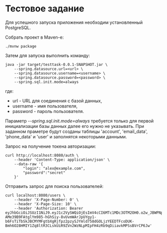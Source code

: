 # Тестовое задание
Для успешного запуска приложения необходим установленный PostgreSQL.

Собрать проект в Maven-е:
```
./mvnw package
```

Затем для запуска выполнить команду:
```
java -jar target/testtask-0.0.1-SNAPSHOT.jar \
    --spring.datasource.url=<url> \
    --spring.datasource.username=<username> \
    --spring.datasource.password=<password> \
    --spring.sql.init.mode=always 
```
где:
- url - URL для соединения с базой данных,
- username - имя пользователя,
- password - пароль пользователя.

Параметр _--spring.sql.init.mode=always_ требуется только для первой инициализации базы данных далее его нужно не указывать.
При заданном праметре будут созданы таблицы 'account', 'email_data', 'phone_data' и 'user' и заполнятся некоторыми данными.

Запрос на получение токена авторизации:
```
curl http://localhost:8080/auth \
    --header 'Content-Type: application/json' \
    --data-raw '{
        "login": "alex@example.com",
        "password":"secret"
    }'
```

Отправить запрос для поиска пользователей:
```
curl localhost:8080/users \
    --header 'X-Page-Number: 0' \
    --header 'X-Page-Size: 10' \
    --header 'Authorization: Bearer eyJhbGciOiJSUzI1NiJ9.eyJ1c2VySWQiOjEsImV4cCI6MTc1MDc3OTM2OH0.o2w_JBWPNpa3yaTDUxn3dFEi872_V4ulPuloXhpDKrI21S8qfSCZbvl0Yq_nHXhT7q3EfxrC4pBOcrlxv3SwlhvpDdZ6mhy3plLkC4GHg6ON4_djWGXy1a4sBj28QvxmF5LPqNVE1YN_i_EDucAGGNmh_TPexuPzxtNMSorcxWGIz7z3C-AMe39B9FAtglYm985-hGhSiy-8vUvmWArJpUYgy1-b6FsTiTbSkJBCMYMFgtbXgRjfpz2pzySJYmld758dGOLjzYEEDTFcoDUK-Bmh6O28HMIY1Zq8ltR3CLskUiR9ZVn2WzNLpMIpFH4zRb9qDiiavkMPSsBVrCP6Jw' 
```